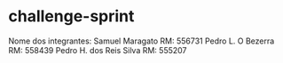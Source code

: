 # challenge-sprint

Nome dos integrantes: 
Samuel Maragato
RM: 556731
Pedro L. O Bezerra
RM: 558439
Pedro H. dos Reis Silva
RM: 555207
